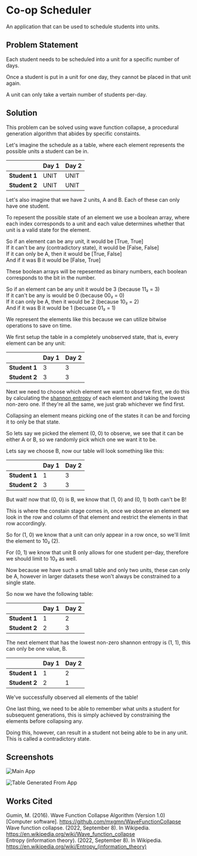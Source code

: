 # Co-op Scheduler
An application that can be used to schedule students into units.

## Problem Statement

Each student needs to be scheduled into a unit for a specific number of days.

Once a student is put in a unit for one day, they cannot be placed in that unit again.

A unit can only take a vertain number of students per-day.

## Solution

This problem can be solved using wave function collapse, a procedural generation algorithm that abides by specific constaints.

Let's imagine the schedule as a table, where each element represents the possible units a student can be in.

|               | **Day 1** | **Day 2** |
|---------------|-----------|-----------|
| **Student 1** | UNIT      | UNIT      |
| **Student 2** | UNIT      | UNIT      |

Let's also imagine that we have 2 units, A and B. Each of these can only have one student.

To repesent the possible state of an element we use a boolean array, where each index corresponds to a unit and each value determines whether that unit is a valid state for the element.

So if an element can be any unit, it would be [True, True]  
If it can't be any (contradictory state), it would be [False, False]  
If it can only be A, then it would be [True, False]  
And if it was B it would be [False, True]  

These boolean arrays will be repesented as binary numbers, each boolean corresponds to the bit in the number.

So if an element can be any unit it would be 3 (because 11₂ = 3)  
If it can't be any is would be 0 (because 00₂ = 0)  
If it can only be A, then it would be 2 (because 10₂ = 2)  
And if it was B it would be 1 (becuase 01₂ = 1)  

We represent the elements like this because we can utilize bitwise operations to save on time.  


We first setup the table in a completely unobserved state, that is, every element can be any unit:

|               | **Day 1** | **Day 2** |
|---------------|-----------|-----------|
| **Student 1** | 3         | 3         |
| **Student 2** | 3         | 3         |

Next we need to choose which element we want to observe first, we do this by calculating the [shannon entropy](https://en.wikipedia.org/wiki/Entropy_(information_theory)) of each element and taking the lowest non-zero one. If they're all the same, we just grab whichever we find first.  

Collapsing an element means picking one of the states it can be and forcing it to only be that state.

So lets say we picked the element (0, 0) to observe, we see that it can be either A or B, so we randomly pick which one we want it to be.  

Lets say we choose B, now our table will look something like this:

|               | **Day 1** | **Day 2** |
|---------------|-----------|-----------|
| **Student 1** | 1         | 3         |
| **Student 2** | 3         | 3         |

But wait! now that (0, 0) is B, we know that (1, 0) and (0, 1) both can't be B!

This is where the constain stage comes in, once we observe an element we look in the row and column of that element and restrict the elements in that row accordingly.  

So for (1, 0) we know that a unit can only appear in a row once, so we'll limit the element to 10₂ (2).  

For (0, 1) we know that unit B only allows for one student per-day, therefore we should limit to 10₂ as well.

Now because we have such a small table and only two units, these can only be A, however in larger datasets these won't always be constrained to a single state.

So now we have the following table:

|               | **Day 1** | **Day 2** |
|---------------|-----------|-----------|
| **Student 1** | 1         | 2         |
| **Student 2** | 2         | 3         |

The next element that has the lowest non-zero shannon entropy is (1, 1), this can only be one value, B.


|               | **Day 1** | **Day 2** |
|---------------|-----------|-----------|
| **Student 1** | 1         | 2         |
| **Student 2** | 2         | 1         |

We've successfully observed all elements of the table!  

One last thing, we need to be able to remember what units a student for subsequent generations, this is simply achieved by constraining the elements before collapsing any.

Doing this, however, can result in a student not being able to be in any unit. This is called a contradictory state.

## Screenshots

![Main App](https://user-images.githubusercontent.com/25644444/190924859-c55535fc-5d1b-4f08-9e1b-620b4060b335.png)

![Table Generated From App](https://user-images.githubusercontent.com/25644444/190924870-9a56f4f0-6fb2-49e3-a50e-caa64f550aab.png)

## Works Cited

Gumin, M. (2016). Wave Function Collapse Algorithm (Version 1.0) [Computer software]. https://github.com/mxgmn/WaveFunctionCollapse  
Wave function collapse. (2022, September 8). In Wikipedia. https://en.wikipedia.org/wiki/Wave_function_collapse  
Entropy (information theory). (2022, September 8). In Wikipedia. https://en.wikipedia.org/wiki/Entropy_(information_theory)  
